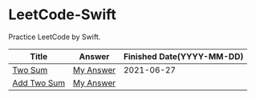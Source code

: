 # LeetCode-Swift
Practice LeetCode by Swift.

|     Title     | Answer | Finished Date(YYYY-MM-DD) |
| ------------- | ------------- | ------------- |
|    [Two Sum](https://leetcode.com/problems/two-sum/)    | [My Answer](https://github.com/kenny55660955/LeetCode-Swift/blob/main/1.Two%20Sum.playground/Contents.swift) | 2021-06-27
| [Add Two Sum](https://leetcode.com/problems/add-two-numbers/) | [My Answer](https://github.com/kenny55660955/LeetCode-Swift/blob/main/2.Add%20Two%20Numbers.playground/Contents.swift)  |

